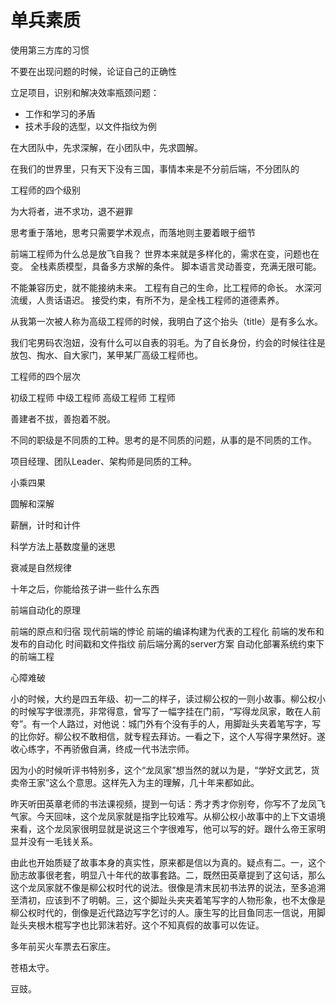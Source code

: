 # 单兵素质 #

使用第三方库的习惯

不要在出现问题的时候，论证自己的正确性

立足项目，识别和解决效率瓶颈问题：

- 工作和学习的矛盾
- 技术手段的选型，以文件指纹为例

在大团队中，先求深解，在小团队中，先求圆解。

在我们的世界里，只有天下没有三国，事情本来是不分前后端，不分团队的

工程师的四个级别

为大将者，进不求功，退不避罪

思考重于落地，思考只需要学术观点，而落地则主要着眼于细节

前端工程师为什么总是放飞自我？
世界本来就是多样化的，需求在变，问题也在变。
全栈素质模型，具备多方求解的条件。
脚本语言灵动善变，充满无限可能。

不能兼容历史，就不能接纳未来。
工程有自己的生命，比工程师的命长。
水深河流缓，人贵话语迟。
接受约束，有所不为，是全栈工程师的道德素养。



从我第一次被人称为高级工程师的时候，我明白了这个抬头（title）是有多么水。

我们宅男码农泡妞，没有什么可以自表的羽毛。为了自长身份，约会的时候往往是放包、掏水、自大家门，某甲某厂高级工程师也。

工程师的四个层次

初级工程师
中级工程师
高级工程师
工程师

善建者不拔，善抱着不脱。

不同的职级是不同质的工种。思考的是不同质的问题，从事的是不同质的工作。

项目经理、团队Leader、架构师是同质的工种。

小乘四果

圆解和深解

薪酬，计时和计件

科学方法上基数度量的迷思

衰减是自然规律

十年之后，你能给孩子讲一些什么东西



前端自动化的原理

前端的原点和归宿
现代前端的悖论
前端的编译构建为代表的工程化
前端的发布和发布的自动化
时间戳和文件指纹
前后端分离的server方案
自动化部署系统约束下的前端工程



心障难破

小的时候，大约是四五年级、初一二的样子，读过柳公权的一则小故事。柳公权小的时候写字很漂亮，非常得意，曾写了一幅字挂在门前，“写得龙凤家，敢在人前夸”。有一个人路过，对他说：城门外有个没有手的人，用脚趾头夹着笔写字，写的比你好。柳公权不敢相信，就专程去拜访。一看之下，这个人写得字果然好。遂收心练字，不再骄傲自满，终成一代书法宗师。

因为小的时候听评书特别多，这个“龙凤家”想当然的就以为是，“学好文武艺，货卖帝王家”这么个意思。这样先入为主的理解，几十年来都如此。

昨天听田英章老师的书法课视频，提到一句话：秀才秀才你别夸，你写不了龙凤飞气家。今天回味，这个龙凤家就是指字比较难写。从柳公权小故事中的上下文语境来看，这个龙凤家很明显就是说这三个字很难写，他可以写的好。跟什么帝王家明显并没有一毛钱关系。

由此也开始质疑了故事本身的真实性，原来都是信以为真的。疑点有二。一，这个励志故事很老套，明显八十年代的故事套路。二，既然田英章提到了这句话，那么这个龙凤家就不像是柳公权时代的说法。很像是清末民初书法界的说法，至多追溯至清初，应该到不了明朝。三，这个脚趾头夹夹着笔写字的人物形象，也不太像是柳公权时代的，倒像是近代路边写字乞讨的人。康生写的比目鱼同志一信说，用脚趾头夹根木棍写字也比郭沫若好。这个不知真假的故事可以佐证。

多年前买火车票去石家庄。

苍梧太守。

豆豉。